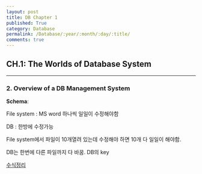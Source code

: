 ```yaml
---
layout: post
title: DB Chapter 1
published: True
category: Database
permalink: /Database/:year/:month/:day/:title/
comments: true
---
```


## CH.1: The Worlds of Database System

------------

### 2. Overview of a DB Management System

**Schema**:

File system : MS word 하나씩 일일이 수정해야함

DB : 한방에 수정가능

File system에서 파일이 10개열려 있는데 수정해야 하면 10개 다 일일이 해야함.

DB는 한번에 다른 파일까지 다 바꿈. DB의 key

[수식정리](https://en.wikipedia.org/wiki/Help:Displaying_a_formula#Formatting_using_TeX)